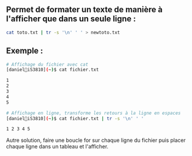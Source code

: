 ## Permet de formater un texte de manière à l'afficher que dans un seule ligne :

```bash
cat toto.txt | tr -s '\n' ' ' > newtoto.txt
```
## Exemple :

```bash
# Affichage du fichier avec cat
[daniel🐧iS3810](~)$ cat fichier.txt 

1
2
3
4
5

# Affichage en ligne, transforme les retours à la ligne en espaces
[daniel🐧iS3810](~)$ cat fichier.txt | tr -s '\n' ' '

1 2 3 4 5
```
Autre solution, faire une boucle for sur chaque ligne du fichier puis placer chaque ligne dans un tableau et l'afficher.
